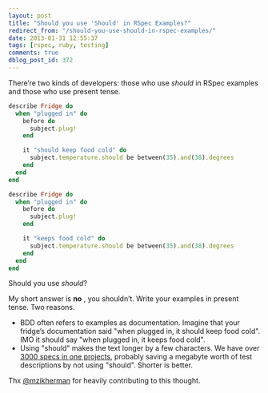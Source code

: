 ```yaml
---
layout: post
title: "Should you use 'Should' in RSpec Examples?"
redirect_from: "/should-you-use-should-in-rspec-examples/"
date: 2013-01-31 12:55:37
tags: [rspec, ruby, testing]
comments: true
dblog_post_id: 372
---
```

There’re two kinds of developers: those who use _should_ in RSpec examples and those who use present tense.

```ruby
describe Fridge do
  when "plugged in" do
    before do
      subject.plug!
    end

    it "should keep food cold" do
      subject.temperature.should be between(35).and(38).degrees
    end
  end
end
```

```ruby
describe Fridge do
  when "plugged in" do
    before do
      subject.plug!
    end

    it "keeps food cold" do
      subject.temperature.should be between(35).and(38).degrees
    end
  end
end
```

Should you use _should_?

My short answer is **no** , you shouldn’t. Write your examples in present tense. Two reasons.

- BDD often refers to examples as documentation. Imagine that your fridge’s documentation said "when plugged in, it should keep food cold". IMO it should say "when plugged in, it keeps food cold".
- Using "should" makes the text longer by a few characters. We have over [3000 specs in one projects](http://artsy.github.com/blog/2012/05/15/how-to-organize-over-3000-rspec-specs-and-retry-test-failures/), probably saving a megabyte worth of test descriptions by not using "should". Shorter is better.

Thx [@mzikherman](https://twitter.com/mzikherman) for heavily contributing to this thought.
